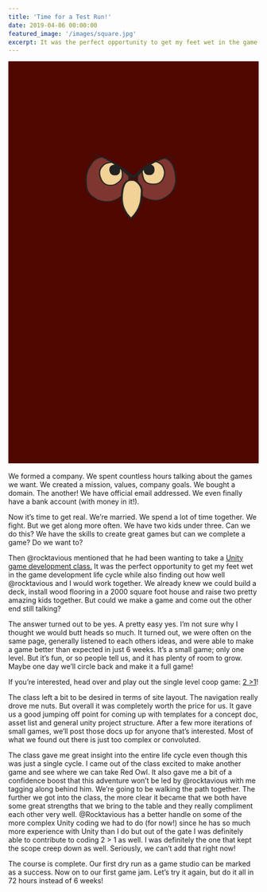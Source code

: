 ```yaml
---
title: 'Time for a Test Run!'
date: 2019-04-06 00:00:00
featured_image: '/images/square.jpg'
excerpt: It was the perfect opportunity to get my feet wet in the game development life cycle while also finding out how well @rocktavious and I would work together.
---
```


![](/images/sidebar.jpg)

We formed a company.  We spent countless hours talking about the games we want.  We created a mission, values, company goals.  We bought a domain.  The another!  We have official email addressed.  We even finally have a bank account (with money in it!).

Now it’s time to get real.  We’re married.  We spend a lot of time together.  We fight.  But we get along more often.  We have two kids under three.  Can we do this?  We have the skills to create great games but can we complete a game?  Do we want to?

Then @rocktavious mentioned that he had been wanting to take a [Unity game development class.](https://unity.com/learn/unity-usc-games-unlocked)  It was the perfect opportunity to get my feet wet in the game development life cycle while also finding out how well @rocktavious and I would work together.  We already knew we could build a deck, install wood flooring in a 2000 square foot house and raise two pretty amazing kids together.  But could we make a game and come out the other end still talking?

The answer turned out to be yes.  A pretty easy yes.  I’m not sure why I thought we would butt heads so much.  It turned out, we were often on the same page, generally listened to each others ideas, and were able to make a game better than expected in just 6 weeks.  It’s a small game; only one level.  But it’s fun, or so people tell us, and it has plenty of room to grow.  Maybe one day we’ll circle back and make it a full game!

If you’re interested, head over and play out the single level coop game: [2 >1](https://redowlgames.itch.io/2gt1)!

The class left a bit to be desired in terms of site layout.  The navigation really drove me nuts.  But overall it was completely worth the price for us.  It gave us a good jumping off point for coming up with templates for a concept doc, asset list and general unity project structure.  After a few more iterations of small games, we’ll post those docs up for anyone that’s interested.  Most of what we found out there is just too complex or convoluted.  

The class gave me great insight into the entire life cycle even though this was just a single cycle.  I came out of the class excited to make another game and see where we can take Red Owl.  It also gave me a bit of a confidence boost that this adventure won’t be led by @rocktavious with me tagging along behind him.  We’re going to be walking the path together.  The further we got into the class, the more clear it became that we both have some great strengths that we bring to the table and they really compliment each other very well.  @Rocktavious has a better handle on some of the more complex Unity coding we had to do (for now!) since he has so much more experience with Unity than I do but out of the gate I was definitely able to contribute to coding 2 > 1 as well.  I was definitely the one that kept the scope creep down as well.  Seriously, we can’t add that right now!

The course is complete.  Our first dry run as a game studio can be marked as a success.  Now on to our first game jam.  Let’s try it again, but do it all in 72 hours instead of 6 weeks!
